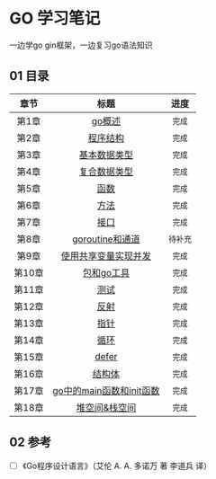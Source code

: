 # GO 学习笔记

一边学go gin框架，一边复习go语法知识


## 01 <i class="icon-list"></i> 目录
|章节|标题|进度
|:-:|:-:|:-:|
|   第1章  | [go概述](https://github.com/Syncma/Learning-note/blob/master/GO%20%E5%AD%A6%E4%B9%A0%E7%AC%94%E8%AE%B0/Go%20%E8%AF%AD%E8%A8%80%E5%AD%A6%E4%B9%A0%E7%AC%94%E8%AE%B0%20-%E7%AC%AC1%E7%AB%A0.md)|`完成`
|   第2章  | [程序结构](https://github.com/Syncma/Learning-note/blob/master/GO%20%E5%AD%A6%E4%B9%A0%E7%AC%94%E8%AE%B0/Go%20%E8%AF%AD%E8%A8%80%E5%AD%A6%E4%B9%A0%E7%AC%94%E8%AE%B0%20-%E7%AC%AC2%E7%AB%A0.md)|`完成`
|   第3章  | [基本数据类型](https://github.com/Syncma/Learning-note/blob/master/GO%20%E5%AD%A6%E4%B9%A0%E7%AC%94%E8%AE%B0/Go%20%E8%AF%AD%E8%A8%80%E5%AD%A6%E4%B9%A0%E7%AC%94%E8%AE%B0%20-%E7%AC%AC3%E7%AB%A0.md)|`完成`
|   第4章  |[复合数据类型](https://github.com/Syncma/Learning-note/blob/master/GO%20%E5%AD%A6%E4%B9%A0%E7%AC%94%E8%AE%B0/Go%20%E8%AF%AD%E8%A8%80%E5%AD%A6%E4%B9%A0%E7%AC%94%E8%AE%B0%20-%E7%AC%AC4%E7%AB%A0.md)|`完成`
|   第5章  |[函数](https://github.com/Syncma/Learning-note/blob/master/GO%20%E5%AD%A6%E4%B9%A0%E7%AC%94%E8%AE%B0/Go%20%E8%AF%AD%E8%A8%80%E5%AD%A6%E4%B9%A0%E7%AC%94%E8%AE%B0%20-%E7%AC%AC5%E7%AB%A0.md) |`完成`
|   第6章  |[方法](https://github.com/Syncma/Learning-note/blob/master/GO%20%E5%AD%A6%E4%B9%A0%E7%AC%94%E8%AE%B0/Go%20%E8%AF%AD%E8%A8%80%E5%AD%A6%E4%B9%A0%E7%AC%94%E8%AE%B0%20-%E7%AC%AC6%E7%AB%A0.md)|`完成`
|   第7章  |[接口](https://github.com/Syncma/Learning-note/blob/master/GO%20%E5%AD%A6%E4%B9%A0%E7%AC%94%E8%AE%B0/Go%20%E8%AF%AD%E8%A8%80%E5%AD%A6%E4%B9%A0%E7%AC%94%E8%AE%B0%20-%E7%AC%AC7%E7%AB%A0.md)|`完成`
|   第8章  |[goroutine和通道](https://github.com/Syncma/Learning-note/blob/master/GO%20%E5%AD%A6%E4%B9%A0%E7%AC%94%E8%AE%B0/Go%20%E8%AF%AD%E8%A8%80%E5%AD%A6%E4%B9%A0%E7%AC%94%E8%AE%B0%20-%E7%AC%AC8%E7%AB%A0.md)|`待补充`
|   第9章  |[使用共享变量实现并发](https://github.com/Syncma/Learning-note/blob/master/GO%20%E5%AD%A6%E4%B9%A0%E7%AC%94%E8%AE%B0/Go%20%E8%AF%AD%E8%A8%80%E5%AD%A6%E4%B9%A0%E7%AC%94%E8%AE%B0%20-%E7%AC%AC9%E7%AB%A0.md)|`完成`
|   第10章  |[包和go工具](https://github.com/Syncma/Learning-note/blob/master/GO%20%E5%AD%A6%E4%B9%A0%E7%AC%94%E8%AE%B0/Go%20%E8%AF%AD%E8%A8%80%E5%AD%A6%E4%B9%A0%E7%AC%94%E8%AE%B0%20-%E7%AC%AC10%E7%AB%A0.md)|`完成`
|   第11章  |[测试](https://github.com/Syncma/Learning-note/blob/master/GO%20%E5%AD%A6%E4%B9%A0%E7%AC%94%E8%AE%B0/Go%20%E8%AF%AD%E8%A8%80%E5%AD%A6%E4%B9%A0%E7%AC%94%E8%AE%B0%20-%E7%AC%AC11%E7%AB%A0.md)|`完成`
|   第12章  |[反射](https://github.com/Syncma/Learning-note/blob/master/GO%20%E5%AD%A6%E4%B9%A0%E7%AC%94%E8%AE%B0/Go%20%E8%AF%AD%E8%A8%80%E5%AD%A6%E4%B9%A0%E7%AC%94%E8%AE%B0%20-%E7%AC%AC12%E7%AB%A0.md)|`完成`
|   第13章  |[指针](https://github.com/Syncma/Learning-note/blob/master/GO%20%E5%AD%A6%E4%B9%A0%E7%AC%94%E8%AE%B0/Go%20%E8%AF%AD%E8%A8%80%E5%AD%A6%E4%B9%A0%E7%AC%94%E8%AE%B0%20-%E7%AC%AC13%E7%AB%A0.md)|`完成`
|   第14章  |[循环](https://github.com/Syncma/Learning-note/blob/master/GO%20%E5%AD%A6%E4%B9%A0%E7%AC%94%E8%AE%B0/Go%20%E8%AF%AD%E8%A8%80%E5%AD%A6%E4%B9%A0%E7%AC%94%E8%AE%B0%20-%E7%AC%AC14%E7%AB%A0.md)|`完成`
|   第15章  |[defer](https://github.com/Syncma/Learning-note/blob/master/GO%20%E5%AD%A6%E4%B9%A0%E7%AC%94%E8%AE%B0/Go%20%E8%AF%AD%E8%A8%80%E5%AD%A6%E4%B9%A0%E7%AC%94%E8%AE%B0%20-%E7%AC%AC15%E7%AB%A0.md)|`完成`
|   第16章  |[结构体](https://github.com/Syncma/Learning-note/blob/master/GO%20%E5%AD%A6%E4%B9%A0%E7%AC%94%E8%AE%B0/Go%20%E8%AF%AD%E8%A8%80%E5%AD%A6%E4%B9%A0%E7%AC%94%E8%AE%B0%20-%E7%AC%AC16%E7%AB%A0.md)|`完成`
|   第17章  |[go中的main函数和init函数](https://github.com/Syncma/Learning-note/blob/master/GO%20%E5%AD%A6%E4%B9%A0%E7%AC%94%E8%AE%B0/Go%20%E8%AF%AD%E8%A8%80%E5%AD%A6%E4%B9%A0%E7%AC%94%E8%AE%B0%20-%E7%AC%AC17%E7%AB%A0.md)|`完成`
|   第18章  |[堆空间&栈空间](https://github.com/Syncma/Learning-note/blob/master/GO%20%E5%AD%A6%E4%B9%A0%E7%AC%94%E8%AE%B0/Go%20%E8%AF%AD%E8%A8%80%E5%AD%A6%E4%B9%A0%E7%AC%94%E8%AE%B0%20-%E7%AC%AC18%E7%AB%A0.md)|`完成`


## 02 <i class="icon-desktop"></i> 参考

- [ ] 《Go程序设计语言》（艾伦 A. A. 多诺万 著 李道兵 译）
